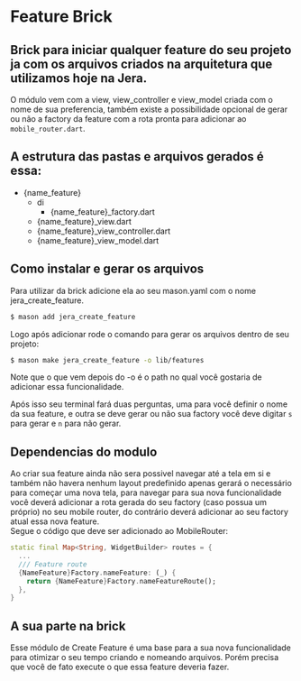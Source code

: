 # Feature Brick

## Brick para iniciar qualquer feature do seu projeto ja com os arquivos criados na arquitetura que utilizamos hoje na Jera.

O módulo vem com a view, view_controller e view_model criada com o nome de sua preferencia, também existe a possibilidade opcional de gerar ou não a factory da feature com a rota pronta para adicionar ao `mobile_router.dart`. <br>

## A estrutura das pastas e arquivos gerados é essa:

  - {name_feature}
    - di
      - {name_feature}\_factory.dart
    - {name_feature}\_view.dart
    - {name_feature}\_view_controller.dart
    - {name_feature}\_view_model.dart

## Como instalar e gerar os arquivos

Para utilizar da brick adicione ela ao seu mason.yaml com o nome jera_create_feature.

```bash
$ mason add jera_create_feature
```

Logo após adicionar rode o comando para gerar os arquivos dentro de seu projeto:
```bash
$ mason make jera_create_feature -o lib/features 
```
Note que o que vem depois do -o é o path no qual você gostaria de adicionar essa funcionalidade.

Após isso seu terminal fará duas perguntas, uma para você definir o nome da sua feature, e outra se deve gerar ou não sua factory você deve digitar `s` para gerar e `n` para não gerar.


## Dependencias do modulo

Ao criar sua feature ainda não sera possivel navegar até a tela em si e também não havera nenhum layout predefinido  apenas gerará o necessário para começar uma nova tela, para navegar para sua nova funcionalidade você deverá adicionar a rota gerada do seu factory (caso possua um próprio) no seu mobile router, do contrário deverá adicionar ao seu factory atual essa nova feature.<br>
Segue o código que deve ser adicionado ao MobileRouter:


```dart
static final Map<String, WidgetBuilder> routes = {
  ...
  /// Feature route
  {NameFeature}Factory.nameFeature: (_) {
    return {NameFeature}Factory.nameFeatureRoute();
  },
}
```

## A sua parte na brick
Esse módulo de Create Feature é uma base para a sua nova funcionalidade para otimizar o seu tempo criando e nomeando arquivos. Porém precisa que você de fato execute o que essa feature deveria fazer.



